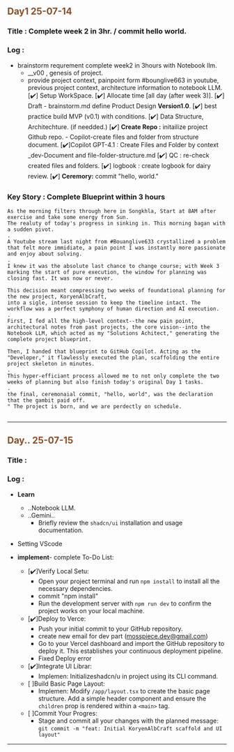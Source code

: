 ## <font color = #895129> Day1 25-07-14 </font>

### Title : Complete week 2 in 3hr. / commit hello world.

### Log :

-   brainstorm requrement complete week2 in 3hours with Notebook llm.
    -   \_\_v00 , genesis of project.
    -   provide project context, painpoint form #bounglive663 in youtube, previous project context, architecture information to notebook LLM.
        [✔️] Setup WorkSpace.
        [✔️] Allocate time [all day (after week 3)].
        [✔️] Draft - brainstorm.md define Product Design **Version1.0**.
        [✔️] best practice build MVP (v0.1) with conditions.
        [✔️] Data Structure, Architechture. (if needded.)
        [✔️] **Create Repo :** initailize project Github repo. - Copilot-create files and folder from structure document.
        [✔️]Copilot GPT-4.1 : Create Files and Folder by context \_dev-Document and file-folder-structure.md
        [✔️] QC : re-check created files and folders.
        [✔️] logbook : create logbook for dairy review.
        [✔️] **Ceremory:** commit "hello, world."

### Key Story : Complete Blueprint within 3 hours

```
As the morning filters through here in Songkhla, Start at 8AM after exercise and take some energy from Sun.
The realuty of today's progress in sinking in. This morning bagan with a sudden pivot.
.
A Youtube stream last night from #Bouanglive633 crystallized a problem that felt more immidiate, a pain point I was instantly more passionate and enjoy about solving.
.
I knew it was the absolute last chance to change course; with Week 3 marking the start of pure execution, the window for planning was closing fast. It was now or never.

This decision meant compressing two weeks of foundational planning for the new project, KoryenAlbCraft,
into a sigle, intense session to keep the timeline intact. The workflow was a perfect symphony of human direction and AI execution.
.
First, I fed all the high-level context--the new pain point, architectural notes from past projects, the core vision--into the Notebook LLM, which acted as my "Solutions Achitect," generating the complete project blueprint.

Then, I handed that blueprint to GitHub Copilot. Acting as the "Developer," it flawlessly executed the plan, scaffolding the entire project skeleton in minutes.
.
This hyper-efficiant process allowed me to not only complete the two weeks of planning but also finish today's original Day 1 tasks.
.
the final, ceremonaial commit, "hello, world", was the declaration that the gambit paid off.
" The project is born, and we are perdectly on schedule.


```

---

<!-- ///////////////////////////////////////////////////////////////////////////////////// -->

## <font color = #895129> Day.. 25-07-15 </font>

### Title :

### Log :

-   **Learn**
    -   ..Notebook LLM.
    -   ..Gemini..
        -   Briefly review the `shadcn/ui` installation and usage documentation.
-   Setting VScode
-   **implement**- complete To-Do List:

    -   [✔️]Verify Local Setu:
        -   Open your project terminal and run `npm install` to install all the necessary dependencies.
        -   commit "npm install"
        -   Run the development server with `npm run dev` to confirm the project works on your local machine.
    -   [✔️]Deploy to Verce:
        -   Push your initial commit to your GitHub repository.
        -   create new email for dev part (mosspiece.dev@gmail.com)
        -   Go to your Vercel dashboard and import the GitHub repository to deploy it. This establishes your continuous deployment pipeline.
        -   Fixed Deploy error
    -   [✔️]Integrate UI Librar:
        -   Implemen: Initializeshadcn/u in project using its CLI command.
    -   [ ]Build Basic Page Layout:
        -   Implemen: Modify `/app/layout.tsx` to create the basic page structure. Add a simple header component and ensure the `children` prop is rendered within a `<main>` tag.
    -   [ ]Commit Your Progres:
        -   Stage and commit all your changes with the planned message: `git commit -m "feat: Initial KoryenAlbCraft scaffold and UI layout"`

---

<!-- ///////////////////////////////////////////////////////////////////////////////////// -->
